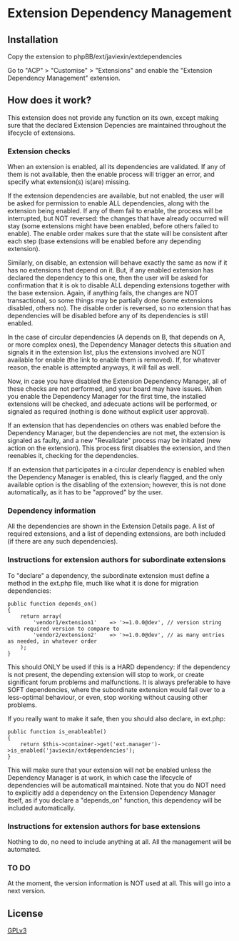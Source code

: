 # Extension Dependency Management

## Installation

Copy the extension to phpBB/ext/javiexin/extdependencies

Go to "ACP" > "Customise" > "Extensions" and enable the "Extension Dependency Management" extension.

## How does it work?

This extension does not provide any function on its own, except making sure that the declared 
Extension Depencies are maintained throughout the lifecycle of extensions.

### Extension checks

When an extension is enabled, all its dependencies are validated.  If any of them is not available,
then the enable process will trigger an error, and specify what extension(s) is(are) missing.

If the extension dependencies are available, but not enabled, the user will be asked for permission
to enable ALL dependencies, along with the extension being enabled.  If any of them fail to enable,
the process will be interrupted, but NOT reversed: the changes that have already occurred will stay
(some extensions might have been enabled, before others failed to enable).  The enable order makes
sure that the state will be consistent after each step (base extensions will be enabled before any
depending extension).

Similarly, on disable, an extension will behave exactly the same as now if it has no extensions that
depend on it.  But, if any enabled extension has declared the dependency to this one, then the user
will be asked for confirmation that it is ok to disable ALL depending extensions together with the
base extension.  Again, if anything fails, the changes are NOT transactional, so some things may be
partially done (some extensions disabled, others no).  The disable order is reversed, so no extension
that has dependencies will be disabled before any of its dependencies is still enabled.

In the case of circular dependencies (A depends on B, that depends on A, or more complex ones),
the Dependency Manager detects this situation and signals it in the extension list, plus the 
extensions involved are NOT available for enable (the link to enable them is removed).  If, for
whatever reason, the enable is attempted anyways, it will fail as well.

Now, in case you have disabled the Extension Dependency Manager, all of these checks are not
performed, and your board may have issues.  When you enable the Dependency Manager for the first
time, the installed extensions will be checked, and adecuate actions will be performed, or signaled
as required (nothing is done without explicit user approval).

If an extension that has dependencies on others was enabled before the Dependency Manager, but
the dependencies are not met, the extension is signaled as faulty, and a new "Revalidate" process
may be initiated (new action on the extension).  This process first disables the extension, and then 
reenables it, checking for the dependencies.

If an extension that participates in a circular dependency is enabled when the Dependency Manager
is enabled, this is clearly flagged, and the only available option is the disabling of the extension;
however, this is not done automatically, as it has to be "approved" by the user.

### Dependency information

All the dependencies are shown in the Extension Details page.  A list of required extensions, and
a list of depending extensions, are both included (if there are any such dependencies).

### Instructions for extension authors for subordinate extensions

To "declare" a dependency, the subordinate extension must define a method in the ext.php file,
much like what it is done for migration dependencies:

	public function depends_on()
	{
		return array(
			'vendor1/extension1'	=> '>=1.0.0@dev', // version string with required version to compare to
			'vendor2/extension2'	=> '>=1.0.0@dev', // as many entries as needed, in whatever order
		);
	}

This should ONLY be used if this is a HARD dependency: if the dependency is not present, the depending
extension will stop to work, or create significant forum problems and malfunctions.  It is always preferable
to have SOFT dependencies, where the subordinate extension would fail over to a less-optimal behaviour,
or even, stop working without causing other problems.

If you really want to make it safe, then you should also declare, in ext.php:

	public function is_enableable()
	{
		return $this->container->get('ext.manager')->is_enabled('javiexin/extdependencies');
	}

This will make sure that your extension will not be enabled unless the Dependency Manager is at work, in
which case the lifecycle of dependencies will be automaticall maintained.  Note that you do NOT need to
explicitly add a dependency on the Extension Dependency Manager itself, as if you declare a "depends_on"
function, this dependency will be included automatically.

### Instructions for extension authors for base extensions

Nothing to do, no need to include anything at all.  All the management will be automated.

### TO DO

At the moment, the version information is NOT used at all.  This will go into a next version.

## License

[GPLv3](license.txt)
